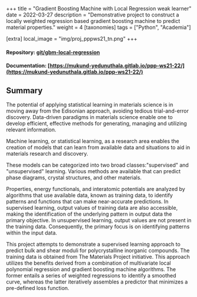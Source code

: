 +++
title = "Gradient Boosting Machine with Local Regression weak learner"
date = 2022-03-27
description = "Demonstrative project to construct a locally weighted regression based gradient boosting machine to predict material properties."
weight = 4
[taxonomies]
tags = ["Python", "Academia"]

[extra]
local_image = "img/proj_pppws21_tn.png"
+++
#### Repository: [git/gbm-local-regression](https://git.mukund-yedunuthala.de/mukund-yedunuthala/gbm-local-regression)
#### Documentation: [https://mukund-yedunuthala.gitlab.io/ppp-ws21-22/](https://mukund-yedunuthala.gitlab.io/ppp-ws21-22/)

## Summary
The potential of applying statistical learning in materials science is in moving away from the Edisonian approach, avoiding tedious trial-and-error discovery. Data-driven paradigms in materials science enable one to develop efficient, effective methods for generating, managing and utilizing relevant information.


Machine learning, or statistical learning, as a research area enables the creation of models that can 
learn from available data and situations to aid in materials research and discovery.  

These models can be categorized into two broad classes:"supervised" and "unsupervised" learning. Various methods are available that can predict phase diagrams, crystal structures, and other materials.

Properties, energy functionals, and interatomic potentials are analyzed by algorithms that use 
available data, known as training data, to identify patterns and functions that can make near-accurate
predictions. In supervised learning, output values of training data are also accessible, making the identification of the underlying  pattern in output data the primary objective. In unsupervised
learning, output values are not present in the training data. 
Consequently, the primary focus is on identifying patterns within the input data.

This project attempts to demonstrate a supervised learning approach to predict bulk and shear moduli for 
polycrystalline inorganic compounds. The training data is obtained from The Materials Project initiative.
This approach utilizes the benefits derived from a combination of 
multivariate local polynomial regression and gradient boosting machine algorithms. The former 
entails a series of weighted regressions to identify a smoothed curve, whereas the latter iteratively
assembles a predictor that minimizes a pre-defined loss function.
